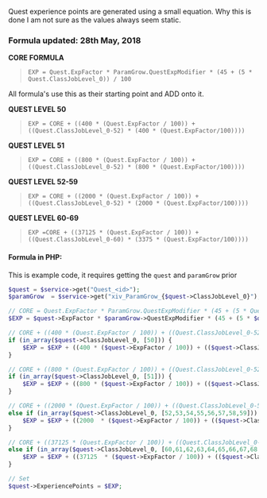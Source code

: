Quest experience points are generated using a small equation. Why this is done I am not sure as the values always seem static.

### Formula updated: 28th May, 2018


**CORE FORMULA**
> `EXP = Quest.ExpFactor * ParamGrow.QuestExpModifier * (45 + (5 * Quest.ClassJobLevel_0)) / 100`

All formula's use this as their starting point and ADD onto it.

**QUEST LEVEL 50**
> `EXP = CORE + ((400 * (Quest.ExpFactor / 100)) + ((Quest.ClassJobLevel_0-52) * (400 * (Quest.ExpFactor/100))))`

**QUEST LEVEL 51**
> `EXP = CORE + ((800 * (Quest.ExpFactor / 100)) + ((Quest.ClassJobLevel_0-52) * (800 * (Quest.ExpFactor/100))))`

**QUEST LEVEL 52-59**
> `EXP = CORE + ((2000 * (Quest.ExpFactor / 100)) + ((Quest.ClassJobLevel_0-52) * (2000 * (Quest.ExpFactor/100))))`

**QUEST LEVEL 60-69**
> `EXP =CORE + ((37125 * (Quest.ExpFactor / 100)) + ((Quest.ClassJobLevel_0-60) * (3375 * (Quest.ExpFactor/100))))`


#### Formula in PHP:

This is example code, it requires getting the `quest` and `paramGrow` prior

```php
$quest = $service->get("Quest_<id>");
$paramGrow  = $service->get("xiv_ParamGrow_{$quest->ClassJobLevel_0}");

// CORE = Quest.ExpFactor * ParamGrow.QuestExpModifier * (45 + (5 * Quest.ClassJobLevel_0)) / 100
$EXP = $quest->ExpFactor * $paramGrow->QuestExpModifier * (45 + (5 * $quest->ClassJobLevel_0)) / 100;

// CORE + ((400 * (Quest.ExpFactor / 100)) + ((Quest.ClassJobLevel_0-52) * (400 * (Quest.ExpFactor/100))))
if (in_array($quest->ClassJobLevel_0, [50])) {
    $EXP = $EXP + ((400 * ($quest->ExpFactor / 100)) + (($quest->ClassJobLevel_0 - 50) * (400 * ($quest->ExpFactor / 100))));
}

// CORE + ((800 * (Quest.ExpFactor / 100)) + ((Quest.ClassJobLevel_0-52) * (800 * (Quest.ExpFactor/100))))
if (in_array($quest->ClassJobLevel_0, [51])) {
    $EXP = $EXP + ((800 * ($quest->ExpFactor / 100)) + (($quest->ClassJobLevel_0 - 50) * (400 * ($quest->ExpFactor / 100))));
}

// CORE + ((2000 * (Quest.ExpFactor / 100)) + ((Quest.ClassJobLevel_0-52) * (2000 * (Quest.ExpFactor/100))))
else if (in_array($quest->ClassJobLevel_0, [52,53,54,55,56,57,58,59])) {
    $EXP = $EXP + ((2000  * ($quest->ExpFactor / 100)) + (($quest->ClassJobLevel_0 - 52) * (2000  * ($quest->ExpFactor / 100))));
}

// CORE + ((37125 * (Quest.ExpFactor / 100)) + ((Quest.ClassJobLevel_0-60) * (3375 * (Quest.ExpFactor/100))))
else if (in_array($quest->ClassJobLevel_0, [60,61,62,63,64,65,66,67,68,69])) {
    $EXP = $EXP + ((37125  * ($quest->ExpFactor / 100)) + (($quest->ClassJobLevel_0 - 60) * (3375  * ($quest->ExpFactor / 100))));
}

// Set
$quest->ExperiencePoints = $EXP;
```
